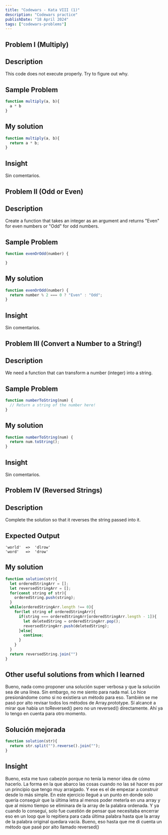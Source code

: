 ```yaml
---
title: "Codewars - Kata VIII (1)"
description: "Codewars practice"
publishDate: "18 April 2024"
tags: ["codewars-problems"]
---
```


## Problem I (Multiply)
## Description
This code does not execute properly. Try to figure out why.
## Sample Problem
```js
function multiply(a, b){
  a * b
}
```
## My solution
```js
function multiply(a, b){
  return a * b;
}
```
## Insight
Sin comentarios.

## Problem II (Odd or Even)
## Description
Create a function that takes an integer as an argument and returns "Even" for even numbers or "Odd" for odd numbers.
## Sample Problem
```js
function evenOrOdd(number) {

}
```
## My solution
```js
function evenOrOdd(number) {
  return number % 2 === 0 ? "Even" : "Odd";
}
```
## Insight
Sin comentarios.
## Problem III (Convert a Number to a String!)
## Description
We need a function that can transform a number (integer) into a string.
## Sample Problem
```js
function numberToString(num) {
  // Return a string of the number here!
}
```
## My solution
```js
function numberToString(num) {
  return num.toString();
}
```
## Insight
Sin comentarios.
## Problem IV (Reversed Strings)
## Description
Complete the solution so that it reverses the string passed into it.
## Expected Output
```
'world'  =>  'dlrow'
'word'   =>  'drow'
```
## My solution
```js
function solution(str){
  let orderedStringArr = [];
  let reversedStringArr = [];
  for(const string of str){
    orderedString.push(string);
  }
  while(orderedStringArr.length !== 0){
    for(let string of orderedStringArr){
      if(string === orderedStringArr[orderedStringArr.length - 1]){
        let deletedString = orderedStringArr.pop();
        reversedStringArr.push(deletedString);
      }else{
        continue;
      }
    }
  }
  return reversedString.join("")
}
```
## Other useful solutions from which I learned
Bueno, nada como proponer una solución super verbosa y que la solución sea de una línea.
Sin embargo, no me siento para nada mal. Lo hice presionándome como si no existiera un método para eso.
También se me pasó por alto revisar todos los métodos de Array.prototype. Sí alcancé a mirar
que había un toReversed() pero no un reversed() directamente. Ahí ya lo tengo en cuenta para
otro momento.
## Solución mejorada
```js
function solution(str){
  return str.split("").reverse().join("");
}
```
## Insight
Bueno, esta me tuvo cabezón porque no tenía la menor idea de cómo hacerlo.
La forma en la que abarco las cosas cuando no las sé hacer es por un principio
que tengo muy arraigado. Y ese es el de empezar a construir desde lo más simple.
En este ejercicio llegué a un punto en donde solo quería conseguir que la última letra
al menos poder meterla en una array y que al mismo tiempo se eliminara de la array de la palabra
ordenada. Y ya cuando lo conseguí, solo fue cuestión de pensar que necesitaba encerrar eso
en un loop que lo repitiera para cada última palabra hasta que la array de la palabra original
quedara vacía. Bueno, eso hasta que me di cuenta un método que pasé por alto llamado reversed()
